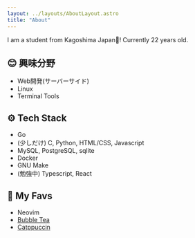 ```yaml
---
layout: ../layouts/AboutLayout.astro
title: "About"
---
```


I am a student from Kagoshima Japan🌋! Currently 22 years old.

## 😊 興味分野

- Web開発(サーバーサイド)
- Linux
- Terminal Tools

## ⚙️ Tech Stack

- Go
- (少しだけ) C, Python, HTML/CSS, Javascript
- MySQL, PostgreSQL, sqlite
- Docker
- GNU Make
- (勉強中) Typescript, React

## 🐹 My Favs

- Neovim
- [Bubble Tea](https://github.com/charmbracelet/bubbletea)
- [Catppuccin](https://catppuccin.com/)
